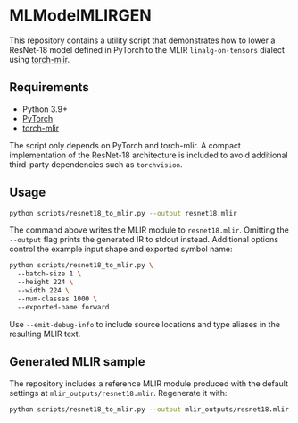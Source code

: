 # MLModelMLIRGEN

This repository contains a utility script that demonstrates how to lower a
ResNet-18 model defined in PyTorch to the MLIR `linalg-on-tensors` dialect using
[torch-mlir](https://github.com/llvm/torch-mlir).

## Requirements

* Python 3.9+
* [PyTorch](https://pytorch.org/)
* [torch-mlir](https://github.com/llvm/torch-mlir)

The script only depends on PyTorch and torch-mlir.  A compact implementation of
the ResNet-18 architecture is included to avoid additional third-party
dependencies such as `torchvision`.

## Usage

```bash
python scripts/resnet18_to_mlir.py --output resnet18.mlir
```

The command above writes the MLIR module to `resnet18.mlir`.  Omitting the
`--output` flag prints the generated IR to stdout instead.  Additional options
control the example input shape and exported symbol name:

```bash
python scripts/resnet18_to_mlir.py \ 
  --batch-size 1 \ 
  --height 224 \ 
  --width 224 \ 
  --num-classes 1000 \ 
  --exported-name forward
```

Use `--emit-debug-info` to include source locations and type aliases in the
resulting MLIR text.

## Generated MLIR sample

The repository includes a reference MLIR module produced with the default
settings at `mlir_outputs/resnet18.mlir`. Regenerate it with:

```bash
python scripts/resnet18_to_mlir.py --output mlir_outputs/resnet18.mlir
```
